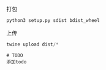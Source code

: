打包
```python
python3 setup.py sdist bdist_wheel
```
上传
```python
twine upload dist/*  
```
```text
# TODO
添加todo
```
